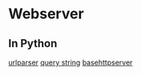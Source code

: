 # Webserver
## In Python
[urlparser](https://docs.python.org/2/library/urlparse.html)
[query string](https://en.wikipedia.org/wiki/Query_string)
[basehttpserver](https://docs.python.org/2/library/basehttpserver.html) 

